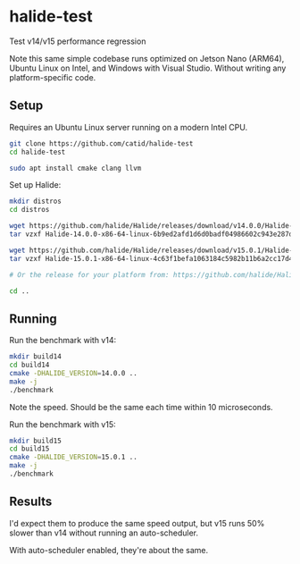 # halide-test
Test v14/v15 performance regression

Note this same simple codebase runs optimized on Jetson Nano (ARM64), Ubuntu Linux on Intel, and Windows with Visual Studio. Without writing any platform-specific code.


## Setup

Requires an Ubuntu Linux server running on a modern Intel CPU.

```bash
git clone https://github.com/catid/halide-test
cd halide-test

sudo apt install cmake clang llvm
```

Set up Halide:

```bash
mkdir distros
cd distros

wget https://github.com/halide/Halide/releases/download/v14.0.0/Halide-14.0.0-x86-64-linux-6b9ed2afd1d6d0badf04986602c943e287d44e46.tar.gz
tar vzxf Halide-14.0.0-x86-64-linux-6b9ed2afd1d6d0badf04986602c943e287d44e46.tar.gz

wget https://github.com/halide/Halide/releases/download/v15.0.1/Halide-15.0.1-x86-64-linux-4c63f1befa1063184c5982b11b6a2cc17d4e5815.tar.gz
tar vzxf Halide-15.0.1-x86-64-linux-4c63f1befa1063184c5982b11b6a2cc17d4e5815.tar.gz

# Or the release for your platform from: https://github.com/halide/Halide/releases/

cd ..
```

## Running

Run the benchmark with v14:

```bash
mkdir build14
cd build14
cmake -DHALIDE_VERSION=14.0.0 ..
make -j
./benchmark
```

Note the speed.  Should be the same each time within 10 microseconds.

Run the benchmark with v15:

```bash
mkdir build15
cd build15
cmake -DHALIDE_VERSION=15.0.1 ..
make -j
./benchmark
```

## Results

I'd expect them to produce the same speed output, but v15 runs 50% slower than v14 without running an auto-scheduler.

With auto-scheduler enabled, they're about the same.
